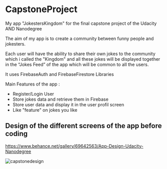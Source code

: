 # CapstoneProject
My app "JokestersKingdom" for the final capstone project of the Udacity AND Nanodegree

The aim of my app is to create a community between funny people and jokesters.

Each user will have the ability to share their own jokes to the community which i called the
"Kingdom" and all these jokes will be displayed together in the “Jokes Feed” of the app
which will be common to aII the users.

It uses FirebaseAuth and FirebaseFirestore Libraries

Main Features of the app :
- Register/Login User
- Store jokes data and retrieve them in Firebase
- Store user data and display it in the user profil screen
- Like "feature" on jokes you like

## Design of the different screens of the app before coding

https://www.behance.net/gallery/69642563/App-Design-Udacity-Nanodegree

![capstonedesign](https://user-images.githubusercontent.com/10677178/44920227-ab1ab800-ad3f-11e8-947d-02004c5fe489.png)
